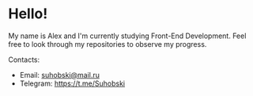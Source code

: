 # Hello!

My name is Alex and I'm currently studying Front-End Development.
Feel free to look through my repositories to observe my progress.

Contacts:
* Email: suhobski@mail.ru
* Telegram: https://t.me/Suhobski
